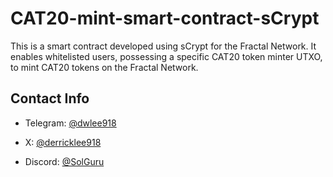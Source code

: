 # CAT20-mint-smart-contract-sCrypt
This is a smart contract developed using sCrypt for the Fractal Network. It enables whitelisted users, possessing a specific CAT20 token minter UTXO, to mint CAT20 tokens on the Fractal Network.


## Contact Info
- Telegram: [@dwlee918](https://t.me/@dwlee918)

- X: [@derricklee918](https://x.com/derricklee918)

- Discord: [@SolGuru](https://discordapp.com/users/352387576017190913)
